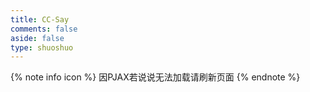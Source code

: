 ```yaml
---
title: CC-Say
comments: false
aside: false
type: shuoshuo
---
```

{% note info icon %}
因PJAX若说说无法加载请刷新页面
{% endnote %}
<body>
    <script src="https://libs.baidu.com/jquery/2.0.0/jquery.min.js"></script>
    <script>
    var appID="pvExDcJ4o0gsrOI1G1eGO01H-MdYXbMMI";
    var appKEY="D4V4sTiVUkTmOqyVyBN79iDB";
  </script>
    <div id="artitalk_main"></div>
    <script type="text/javascript" src="https://unpkg.com/artitalk"></script>
</body>